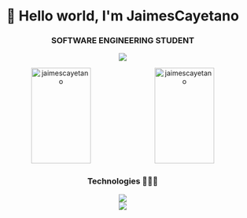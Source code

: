 <div align="center">
<h1 align="center">👋 Hello world, I'm JaimesCayetano</h1>
<h3 align="center">SOFTWARE ENGINEERING STUDENT</h3>
  
[![](https://img.shields.io/badge/Linkedin-0a66c2)](https://www.linkedin.com/in/jaimescayetano)
</div>

<div align="center">  
  <img width="49%" height="195px" src="https://github-readme-stats-eight-theta.vercel.app/api?username=jaimescayetano&show_icons=true&theme=algolia&include_all_commits=true&count_private=true&title_color=02D9F7FF&border_color=02D9F7FF" alt="jaimescayetano" /> 
  <img width="49%" height="195px" src="https://github-readme-stats-eight-theta.vercel.app/api/top-langs/?username=jaimescayetano&layout=compact&langs_count=8&theme=algolia&title_color=02D9F7FF&border_color=02D9F7FF" alt="jaimescayetano" />
</div> 

<div align="center">
  <h3 align="center">Technologies 👨🏻‍💻</h3>
  <p align="center">
  <a href="https://skillicons.dev">
    <img src="https://skillicons.dev/icons?i=html,css,js,py,php,mysql&perline=12" /> <br>
    <img src="https://skillicons.dev/icons?i=docker,laravel,git,linux&perline=12" />
  </a>
</p>
</div>
